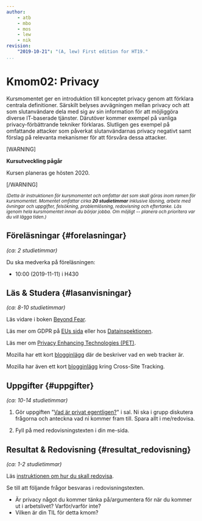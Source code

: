 ```yaml
---
author:
    - atb
    - mbo
    - mos
    - lew
    - nik
revision:
    "2019-10-21": "(A, lew) First edition for HT19."
...
```

Kmom02: Privacy
==================================

Kursmomentet ger en introduktion till konceptet privacy genom att förklara centrala definitioner. Särskilt belyses avvägningen mellan privacy och att som slutanvändare dela med sig av sin information för att möjliggöra diverse IT-baserade tjänster. Därutöver kommer exempel på vanliga privacy-förbättrande tekniker förklaras. Slutligen ges exempel på omfattande attacker som påverkat slutanvändarnas privacy negativt samt förslag på relevanta mekanismer för att försvåra dessa attacker.

[WARNING]

**Kursutveckling pågår**

Kursen planeras ge hösten 2020.

[/WARNING]



<!--more-->

<small><i>(Detta är instruktionen för kursmomentet och omfattar det som skall göras inom ramen för kursmomentet. Momentet omfattar cirka **20 studietimmar** inklusive läsning, arbete med övningar och uppgifter, felsökning, problemlösning, redovisning och eftertanke. Läs igenom hela kursmomentet innan du börjar jobba. Om möjligt -- planera och prioritera var du vill lägga tiden.)</i></small>



Föreläsningar  {#forelasningar}
---------------------------------

*(ca: 2 studietimmar)*

Du ska medverka på föreläsningen:

* 10:00 (2019-11-11) i H430



Läs &amp; Studera  {#lasanvisningar}
---------------------------------

*(ca: 8-10 studietimmar)*

Läs vidare i boken [Beyond Fear](/kunskap/boken-beyond-fear).

Läs mer om GDPR på [EUs sida](https://gdpr.eu/) eller hos [Datainspektionen](https://www.datainspektionen.se/lagar--regler/dataskyddsforordningen/).

Läs mer om [Privacy Enhancing Technologies (PET)](https://www.priv.gc.ca/en/opc-actions-and-decisions/research/explore-privacy-research/2017/pet_201711/).

Mozilla har ett kort [blogginlägg](https://blog.mozilla.org/firefox/what-is-a-web-tracker/) där de beskriver vad en web tracker är.

Mozilla har även ett kort [blogginlägg](https://blog.mozilla.org/firefox/cross-site-tracking-lets-unpack-that/) kring Cross-Site Tracking.

Uppgifter  {#uppgifter}
-------------------------------------------

*(ca: 10-14 studietimmar)*

1. Gör uppgiften "[Vad är privat egentligen?](uppgift/diskussion-vad-ar-privat-egentligen)" i sal. Ni ska i grupp diskutera frågorna och anteckna vad ni kommer fram till. Spara allt i me/redovisa.

1. Fyll på med redovisningstexten i din me-sida.


Resultat & Redovisning  {#resultat_redovisning}
-----------------------------------------------

*(ca: 1-2 studietimmar)*

Läs [instruktionen om hur du skall redovisa](./../redovisa).

Se till att följande frågor besvaras i redovisningstexten.

* Är privacy något du kommer tänka på/argumentera för när du kommer ut i arbetslivet? Varför/varför inte?
* Vilken är din TIL för detta kmom?
